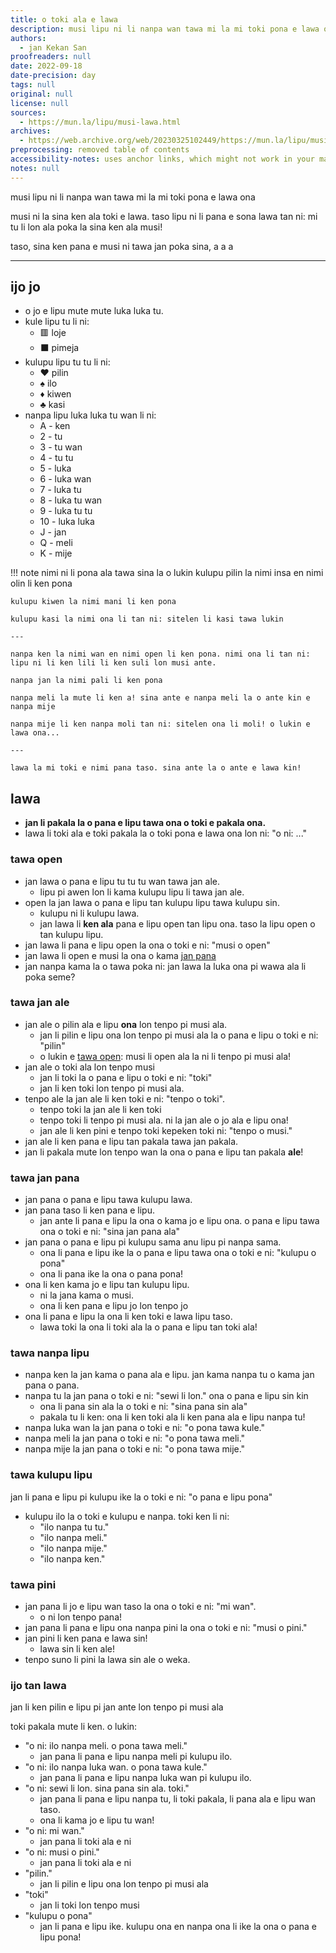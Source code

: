```yaml
---
title: o toki ala e lawa
description: musi lipu ni li nanpa wan tawa mi la mi toki pona e lawa ona
authors:
  - jan Kekan San
proofreaders: null
date: 2022-09-18
date-precision: day
tags: null
original: null
license: null
sources:
  - https://mun.la/lipu/musi-lawa.html
archives:
  - https://web.archive.org/web/20230325102449/https://mun.la/lipu/musi-lawa.html
preprocessing: removed table of contents
accessibility-notes: uses anchor links, which might not work in your markdown viewer
notes: null
---
```


musi lipu ni li nanpa wan tawa mi la mi toki pona e lawa ona

musi ni la sina ken ala toki e lawa. taso lipu ni li pana e sona lawa tan ni: mi tu li lon ala poka la sina ken ala musi!

taso, sina ken pana e musi ni tawa jan poka sina, a a a

---

## ijo jo

- o jo e lipu mute mute luka luka tu.
- kule lipu tu li ni:
  - 🟥 loje
  - ⬛ pimeja
- kulupu lipu tu tu li ni:
  - ♥️ pilin
  - ♠️ ilo
  - ♦️ kiwen
  - ♣️ kasi
- nanpa lipu luka luka tu wan li ni:
  - A - ken
  - 2 - tu
  - 3 - tu wan
  - 4 - tu tu
  - 5 - luka
  - 6 - luka wan
  - 7 - luka tu
  - 8 - luka tu wan
  - 9 - luka tu tu
  - 10 - luka luka
  - J - jan
  - Q - meli
  - K - mije

!!! note nimi ni li pona ala tawa sina la o lukin
kulupu pilin la nimi insa en nimi olin li ken pona

    kulupu kiwen la nimi mani li ken pona

    kulupu kasi la nimi ona li tan ni: sitelen li kasi tawa lukin

    ---

    nanpa ken la nimi wan en nimi open li ken pona. nimi ona li tan ni: lipu ni li ken lili li ken suli lon musi ante.

    nanpa jan la nimi pali li ken pona

    nanpa meli la mute li ken a! sina ante e nanpa meli la o ante kin e nanpa mije

    nanpa mije li ken nanpa moli tan ni: sitelen ona li moli! o lukin e lawa ona...

    ---

    lawa la mi toki e nimi pana taso. sina ante la o ante e lawa kin!

## lawa

- **jan li pakala la o pana e lipu tawa ona o toki e pakala ona.**
- lawa li toki ala e toki pakala la o toki pona e lawa ona lon ni: "o ni: ..."

### tawa open

<a name="tawa-open"></a>

- jan lawa o pana e lipu tu tu tu wan tawa jan ale.
  - lipu pi awen lon li kama kulupu lipu li tawa jan ale.
- open la jan lawa o pana e lipu tan kulupu lipu tawa kulupu sin.
  - kulupu ni li kulupu lawa.
  - jan lawa li **ken ala** pana e lipu open tan lipu ona. taso la lipu open o tan kulupu lipu.
- jan lawa li pana e lipu open la ona o toki e ni: "musi o open"
- jan lawa li open e musi la ona o kama [jan pana](#tawa-jan-pana)
- jan nanpa kama la o tawa poka ni: jan lawa la luka ona pi wawa ala li poka seme?

### tawa jan ale

- jan ale o pilin ala e lipu **ona** lon tenpo pi musi ala.
  - jan li pilin e lipu ona lon tenpo pi musi ala la o pana e lipu o toki e ni: "pilin"
  - o lukin e [tawa open](#tawa-open): musi li open ala la ni li tenpo pi musi ala!
- jan ale o toki ala lon tenpo musi
  - jan li toki la o pana e lipu o toki e ni: "toki"
  - jan li ken toki lon tenpo pi musi ala.
- tenpo ale la jan ale li ken toki e ni: "tenpo o toki".
  - tenpo toki la jan ale li ken toki
  - tenpo toki li tenpo pi musi ala. ni la jan ale o jo ala e lipu ona!
  - jan ale li ken pini e tenpo toki kepeken toki ni: "tenpo o musi."
- jan ale li ken pana e lipu tan pakala tawa jan pakala.
- jan li pakala mute lon tenpo wan la ona o pana e lipu tan pakala **ale**!

### tawa jan pana

<a name="tawa-jan-pana"></a>

- jan pana o pana e lipu tawa kulupu lawa.
- jan pana taso li ken pana e lipu.
  - jan ante li pana e lipu la ona o kama jo e lipu ona. o pana e lipu tawa ona o toki e ni: "sina jan pana ala"
- jan pana o pana e lipu pi kulupu sama anu lipu pi nanpa sama.
  - ona li pana e lipu ike la o pana e lipu tawa ona o toki e ni: "kulupu o pona"
  - ona li pana ike la ona o pana pona!
- ona li ken kama jo e lipu tan kulupu lipu.
  - ni la jana kama o musi.
  - ona li ken pana e lipu jo lon tenpo jo
- ona li pana e lipu la ona li ken toki e lawa lipu taso.
  - lawa toki la ona li toki ala la o pana e lipu tan toki ala!

### tawa nanpa lipu

- nanpa ken la jan kama o pana ala e lipu. jan kama nanpa tu o kama jan pana o pana.
- nanpa tu la jan pana o toki e ni: "sewi li lon." ona o pana e lipu sin kin
  - ona li pana sin ala la o toki e ni: "sina pana sin ala"
  - pakala tu li ken: ona li ken toki ala li ken pana ala e lipu nanpa tu!
- nanpa luka wan la jan pana o toki e ni: "o pona tawa kule."
- nanpa meli la jan pana o toki e ni: "o pona tawa meli."
- nanpa mije la jan pana o toki e ni: "o pona tawa mije."

### tawa kulupu lipu

jan li pana e lipu pi kulupu ike la o toki e ni: "o pana e lipu pona"

- kulupu ilo la o toki e kulupu e nanpa. toki ken li ni:
  - "ilo nanpa tu tu."
  - "ilo nanpa meli."
  - "ilo nanpa mije."
  - "ilo nanpa ken."

### tawa pini

- jan pana li jo e lipu wan taso la ona o toki e ni: "mi wan".
  - o ni lon tenpo pana!
- jan pana li pana e lipu ona nanpa pini la ona o toki e ni: "musi o pini."
- jan pini li ken pana e lawa sin!
  - lawa sin li ken ale!
- tenpo suno li pini la lawa sin ale o weka.

### ijo tan lawa

jan li ken pilin e lipu pi jan ante lon tenpo pi musi ala

toki pakala mute li ken. o lukin:

- "o ni: ilo nanpa meli. o pona tawa meli."
  - jan pana li pana e lipu nanpa meli pi kulupu ilo.
- "o ni: ilo nanpa luka wan. o pona tawa kule."
  - jan pana li pana e lipu nanpa luka wan pi kulupu ilo.
- "o ni: sewi li lon. sina pana sin ala. toki."
  - jan pana li pana e lipu nanpa tu, li toki pakala, li pana ala e lipu wan taso.
  - ona li kama jo e lipu tu wan!
- "o ni: mi wan."
  - jan pana li toki ala e ni
- "o ni: musi o pini."
  - jan pana li toki ala e ni
- "pilin."
  - jan li pilin e lipu ona lon tenpo pi musi ala
- "toki"
  - jan li toki lon tenpo musi
- "kulupu o pona"
  - jan li pana e lipu ike. kulupu ona en nanpa ona li ike la ona o pana e lipu pona!
